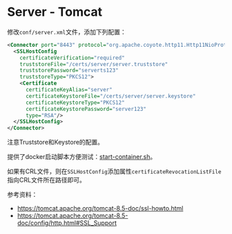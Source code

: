 # Server - Tomcat

修改`conf/server.xml`文件，添加下列配置：

```xml
<Connector port="8443" protocol="org.apache.coyote.http11.Http11NioProtocol" maxThreads="150" SSLEnabled="true">
  <SSLHostConfig 
    certificateVerification="required" 
    truststoreFile="/certs/server/server.truststore" 
    truststorePassword="serverts123" 
    truststoreType="PKCS12">
    <Certificate 
      certificateKeyAlias="server" 
      certificateKeystoreFile="/certs/server/server.keystore" 
      certificateKeystoreType="PKCS12" 
      certificateKeystorePassword="server123" 
      type="RSA"/>
  </SSLHostConfig>
</Connector>
```

注意Truststore和Keystore的配置。

提供了docker启动脚本方便测试：[start-container.sh](start-container.sh)。

如果有CRL文件，则在`SSLHostConfig`添加属性`certificateRevocationListFile`指向CRL文件所在路径即可。

参考资料：

* https://tomcat.apache.org/tomcat-8.5-doc/ssl-howto.html
* https://tomcat.apache.org/tomcat-8.5-doc/config/http.html#SSL_Support
